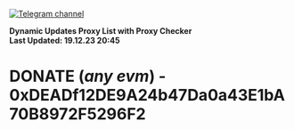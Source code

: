 [![Telegram channel](https://img.shields.io/endpoint?url=https://runkit.io/damiankrawczyk/telegram-badge/branches/master?url=https://t.me/n4z4v0d)](https://t.me/n4z4v0d) 

**Dynamic Updates Proxy List with Proxy Checker**  
**Last Updated: 19.12.23 20:45**

# DONATE (_any evm_) - 0xDEADf12DE9A24b47Da0a43E1bA70B8972F5296F2
